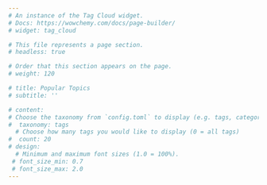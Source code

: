 ```yaml
---
# An instance of the Tag Cloud widget.
# Docs: https://wowchemy.com/docs/page-builder/
# widget: tag_cloud

# This file represents a page section.
# headless: true

# Order that this section appears on the page.
# weight: 120

# title: Popular Topics
# subtitle: ''

# content:
# Choose the taxonomy from `config.toml` to display (e.g. tags, categories)
#  taxonomy: tags
  # Choose how many tags you would like to display (0 = all tags)
#  count: 20
# design:
  # Minimum and maximum font sizes (1.0 = 100%).
 # font_size_min: 0.7
 # font_size_max: 2.0
---
```

